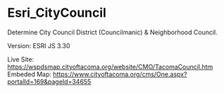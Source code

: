 # Esri_CityCouncil
Determine City Council District (Councilmanic) &amp; Neighborhood Council.

Version: ESRI JS 3.30

Live Site: https://wspdsmap.cityoftacoma.org/website/CMO/TacomaCouncil.htm 
Embeded Map: https://www.cityoftacoma.org/cms/One.aspx?portalId=169&pageId=34655
